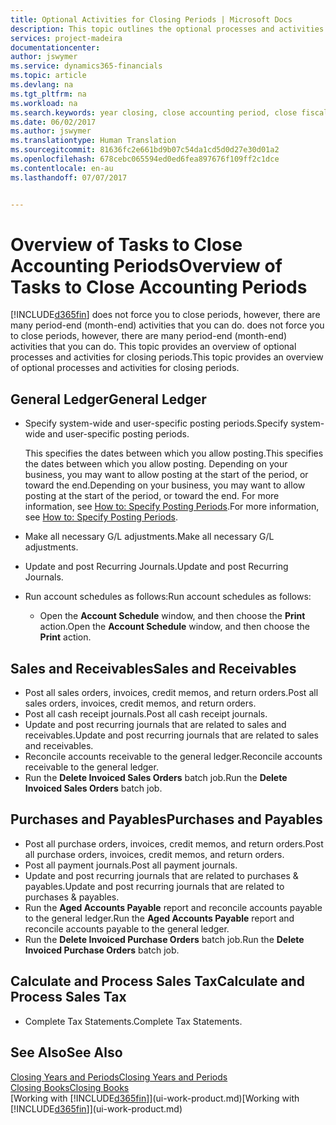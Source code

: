 ```yaml
---
title: Optional Activities for Closing Periods | Microsoft Docs
description: This topic outlines the optional processes and activities for closing accounting periods in Financials.
services: project-madeira
documentationcenter: 
author: jswymer
ms.service: dynamics365-financials
ms.topic: article
ms.devlang: na
ms.tgt_pltfrm: na
ms.workload: na
ms.search.keywords: year closing, close accounting period, close fiscal year, aging, creditor payments, vendor payments
ms.date: 06/02/2017
ms.author: jswymer
ms.translationtype: Human Translation
ms.sourcegitcommit: 81636fc2e661bd9b07c54da1cd5d0d27e30d01a2
ms.openlocfilehash: 678cebc065594ed0ed6fea897676f109ff2c1dce
ms.contentlocale: en-au
ms.lasthandoff: 07/07/2017


---
```

# <a name="overview-of-tasks-to-close-accounting-periods"></a><span data-ttu-id="24c9b-103">Overview of Tasks to Close Accounting Periods</span><span class="sxs-lookup"><span data-stu-id="24c9b-103">Overview of Tasks to Close Accounting Periods</span></span>
[!INCLUDE[d365fin](includes/d365fin_md.md)]<span data-ttu-id="24c9b-104"> does not force you to close periods, however, there are many period-end (month-end) activities that you can do.</span><span class="sxs-lookup"><span data-stu-id="24c9b-104"> does not force you to close periods, however, there are many period-end (month-end) activities that you can do.</span></span> <span data-ttu-id="24c9b-105">This topic provides an overview of optional processes and activities for closing periods.</span><span class="sxs-lookup"><span data-stu-id="24c9b-105">This topic provides an overview of optional processes and activities for closing periods.</span></span>  

## <a name="general-ledger"></a><span data-ttu-id="24c9b-106">General Ledger</span><span class="sxs-lookup"><span data-stu-id="24c9b-106">General Ledger</span></span>
* <span data-ttu-id="24c9b-107">Specify system-wide and user-specific posting periods.</span><span class="sxs-lookup"><span data-stu-id="24c9b-107">Specify system-wide and user-specific posting periods.</span></span>  

    <span data-ttu-id="24c9b-108">This specifies the dates between which you allow posting.</span><span class="sxs-lookup"><span data-stu-id="24c9b-108">This specifies the dates between which you allow posting.</span></span> <span data-ttu-id="24c9b-109">Depending on your business, you may want to allow posting at the start of the period, or toward the end.</span><span class="sxs-lookup"><span data-stu-id="24c9b-109">Depending on your business, you may want to allow posting at the start of the period, or toward the end.</span></span> <span data-ttu-id="24c9b-110">For more information, see [How to: Specify Posting Periods](finance-how-specify-posting-periods.md).</span><span class="sxs-lookup"><span data-stu-id="24c9b-110">For more information, see [How to: Specify Posting Periods](finance-how-specify-posting-periods.md).</span></span>  
* <span data-ttu-id="24c9b-111">Make all necessary G/L adjustments.</span><span class="sxs-lookup"><span data-stu-id="24c9b-111">Make all necessary G/L adjustments.</span></span>  
* <span data-ttu-id="24c9b-112">Update and post Recurring Journals.</span><span class="sxs-lookup"><span data-stu-id="24c9b-112">Update and post Recurring Journals.</span></span>  
  <!--* Process Consolidations-->
* <span data-ttu-id="24c9b-113">Run account schedules as follows:</span><span class="sxs-lookup"><span data-stu-id="24c9b-113">Run account schedules as follows:</span></span>  
  * <span data-ttu-id="24c9b-114">Open the **Account Schedule** window, and then choose the **Print** action.</span><span class="sxs-lookup"><span data-stu-id="24c9b-114">Open the **Account Schedule** window, and then choose the **Print** action.</span></span>  

## <a name="sales-and-receivables"></a><span data-ttu-id="24c9b-115">Sales and Receivables</span><span class="sxs-lookup"><span data-stu-id="24c9b-115">Sales and Receivables</span></span>
* <span data-ttu-id="24c9b-116">Post all sales orders, invoices, credit memos, and return orders.</span><span class="sxs-lookup"><span data-stu-id="24c9b-116">Post all sales orders, invoices, credit memos, and return orders.</span></span>  
* <span data-ttu-id="24c9b-117">Post all cash receipt journals.</span><span class="sxs-lookup"><span data-stu-id="24c9b-117">Post all cash receipt journals.</span></span>  
* <span data-ttu-id="24c9b-118">Update and post recurring journals that are related to sales and receivables.</span><span class="sxs-lookup"><span data-stu-id="24c9b-118">Update and post recurring journals that are related to sales and receivables.</span></span>  
* <span data-ttu-id="24c9b-119">Reconcile accounts receivable to the general ledger.</span><span class="sxs-lookup"><span data-stu-id="24c9b-119">Reconcile accounts receivable to the general ledger.</span></span>  
* <span data-ttu-id="24c9b-120">Run the **Delete Invoiced Sales Orders** batch job.</span><span class="sxs-lookup"><span data-stu-id="24c9b-120">Run the **Delete Invoiced Sales Orders** batch job.</span></span>  

## <a name="purchases-and-payables"></a><span data-ttu-id="24c9b-121">Purchases and Payables</span><span class="sxs-lookup"><span data-stu-id="24c9b-121">Purchases and Payables</span></span>
* <span data-ttu-id="24c9b-122">Post all purchase orders, invoices, credit memos, and return orders.</span><span class="sxs-lookup"><span data-stu-id="24c9b-122">Post all purchase orders, invoices, credit memos, and return orders.</span></span>  
* <span data-ttu-id="24c9b-123">Post all payment journals.</span><span class="sxs-lookup"><span data-stu-id="24c9b-123">Post all payment journals.</span></span>  
* <span data-ttu-id="24c9b-124">Update and post recurring journals that are related to purchases & payables.</span><span class="sxs-lookup"><span data-stu-id="24c9b-124">Update and post recurring journals that are related to purchases & payables.</span></span>  
* <span data-ttu-id="24c9b-125">Run the **Aged Accounts Payable** report and reconcile accounts payable to the general ledger.</span><span class="sxs-lookup"><span data-stu-id="24c9b-125">Run the **Aged Accounts Payable** report and reconcile accounts payable to the general ledger.</span></span>  
* <span data-ttu-id="24c9b-126">Run the **Delete Invoiced Purchase Orders** batch job.</span><span class="sxs-lookup"><span data-stu-id="24c9b-126">Run the **Delete Invoiced Purchase Orders** batch job.</span></span>  

<!-- ### Fixed Assets
* Post all maintenance costs have been posted through the fixed asset journals or invoices.
* Post adjustments.
* Post appreciation.
* Post depreciation.
* Update and post the recurring fixed asset journal.-->

<!--### Intercompany
* Process Intercompany Postings.-->

## <a name="calculate-and-process-sales-tax"></a><span data-ttu-id="24c9b-127">Calculate and Process Sales Tax</span><span class="sxs-lookup"><span data-stu-id="24c9b-127">Calculate and Process Sales Tax</span></span>
* <span data-ttu-id="24c9b-128">Complete Tax Statements.</span><span class="sxs-lookup"><span data-stu-id="24c9b-128">Complete Tax Statements.</span></span>  

## <a name="see-also"></a><span data-ttu-id="24c9b-129">See Also</span><span class="sxs-lookup"><span data-stu-id="24c9b-129">See Also</span></span>
[<span data-ttu-id="24c9b-130">Closing Years and Periods</span><span class="sxs-lookup"><span data-stu-id="24c9b-130">Closing Years and Periods</span></span>](year-close-years-periods.md)  
[<span data-ttu-id="24c9b-131">Closing Books</span><span class="sxs-lookup"><span data-stu-id="24c9b-131">Closing Books</span></span>](year-close-books.md)  
<span data-ttu-id="24c9b-132">[Working with [!INCLUDE[d365fin](includes/d365fin_md.md)]](ui-work-product.md)</span><span class="sxs-lookup"><span data-stu-id="24c9b-132">[Working with [!INCLUDE[d365fin](includes/d365fin_md.md)]](ui-work-product.md)</span></span>

